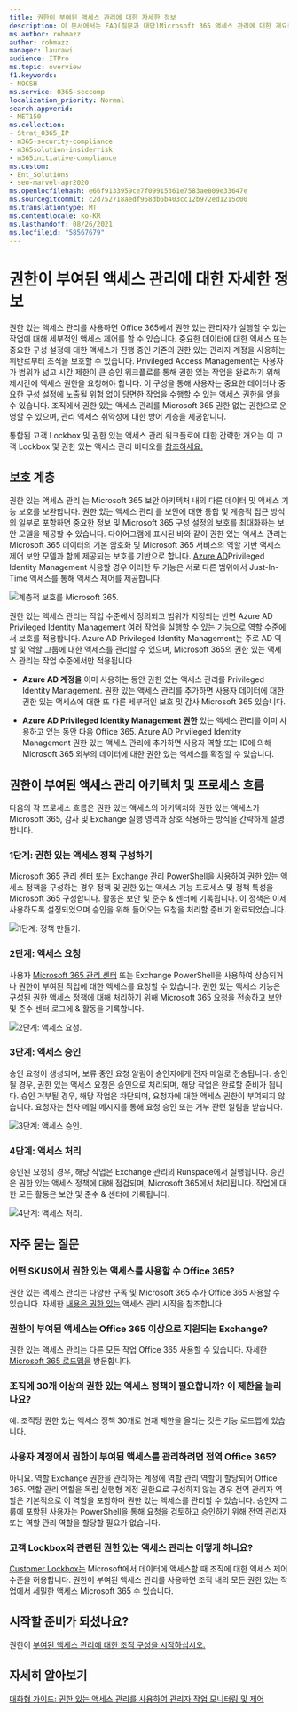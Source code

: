 ```yaml
---
title: 권한이 부여된 액세스 관리에 대한 자세한 정보
description: 이 문서에서는 FAQ(질문과 대답)Microsoft 365 액세스 관리에 대한 개요를 제공합니다.
ms.author: robmazz
author: robmazz
manager: laurawi
audience: ITPro
ms.topic: overview
f1.keywords:
- NOCSH
ms.service: O365-seccomp
localization_priority: Normal
search.appverid:
- MET150
ms.collection:
- Strat_O365_IP
- m365-security-compliance
- m365solution-insiderrisk
- m365initiative-compliance
ms.custom:
- Ent_Solutions
- seo-marvel-apr2020
ms.openlocfilehash: e66f9133959ce7f09915361e7583ae809e33647e
ms.sourcegitcommit: c2d752718aedf958db6b403cc12b972ed1215c00
ms.translationtype: MT
ms.contentlocale: ko-KR
ms.lasthandoff: 08/26/2021
ms.locfileid: "58567679"
---
```

# <a name="learn-about-privileged-access-management"></a>권한이 부여된 액세스 관리에 대한 자세한 정보

권한 있는 액세스 관리를 사용하면 Office 365에서 권한 있는 관리자가 실행할 수 있는 작업에 대해 세부적인 액세스 제어를 할 수 있습니다. 중요한 데이터에 대한 액세스 또는 중요한 구성 설정에 대한 액세스가 진행 중인 기존의 권한 있는 관리자 계정을 사용하는 위반로부터 조직을 보호할 수 있습니다. Privileged Access Management는 사용자가 범위가 넓고 시간 제한이 큰 승인 워크플로를 통해 권한 있는 작업을 완료하기 위해 제시간에 액세스 권한을 요청해야 합니다. 이 구성을 통해 사용자는 중요한 데이터나 중요한 구성 설정에 노출될 위험 없이 당면한 작업을 수행할 수 있는 액세스 권한을 얻을 수 있습니다. 조직에서 권한 있는 액세스 관리를 Microsoft 365 권한 없는 권한으로 운영할 수 있으며, 관리 액세스 취약성에 대한 방어 계층을 제공합니다.

통합된 고객 Lockbox 및 권한 있는 액세스 관리 워크플로에 대한 간략한 개요는 이 고객 Lockbox 및 권한 있는 액세스 관리 비디오를 [참조하세요.](https://go.microsoft.com/fwlink/?linkid=2066800)

## <a name="layers-of-protection"></a>보호 계층

권한 있는 액세스 관리 는 Microsoft 365 보안 아키텍처 내의 다른 데이터 및 액세스 기능 보호를 보완합니다. 권한 있는 액세스 관리 를 보안에 대한 통합 및 계층적 접근 방식의 일부로 포함하면 중요한 정보 및 Microsoft 365 구성 설정의 보호를 최대화하는 보안 모델을 제공할 수 있습니다. 다이어그램에 표시된 바와 같이 권한 있는 액세스 관리는 Microsoft 365 데이터의 기본 암호화 및 Microsoft 365 서비스의 역할 기반 액세스 제어 보안 모델과 함께 제공되는 보호를 기반으로 합니다. [Azure AD](/azure/active-directory/active-directory-privileged-identity-management-configure)Privileged Identity Management 사용할 경우 이러한 두 기능은 서로 다른 범위에서 Just-In-Time 액세스를 통해 액세스 제어를 제공합니다.

![계층적 보호를 Microsoft 365.](../media/pam-layered-protection.png)

권한 있는 액세스 관리는 작업  수준에서 정의되고 범위가 지정되는 반면 Azure  AD Privileged Identity Management 여러 작업을 실행할 수 있는 기능으로 역할 수준에서 보호를 적용합니다. Azure AD Privileged Identity Management는 주로 AD 역할 및 역할 그룹에 대한 액세스를 관리할 수 있으며, Microsoft 365의 권한 있는 액세스 관리는 작업 수준에서만 적용됩니다.

- **Azure AD 계정을** 이미 사용하는 동안 권한 있는 액세스 관리를 Privileged Identity Management. 권한 있는 액세스 관리를 추가하면 사용자 데이터에 대한 권한 있는 액세스에 대한 또 다른 세부적인 보호 및 감사 Microsoft 365 있습니다.

- **Azure AD Privileged Identity Management 권한** 있는 액세스 관리를 이미 사용하고 있는 동안 다음 Office 365.  Azure AD Privileged Identity Management 권한 있는 액세스 관리에 추가하면 사용자 역할 또는 ID에 의해 Microsoft 365 외부의 데이터에 대한 권한 있는 액세스를 확장할 수 있습니다.  

## <a name="privileged-access-management-architecture-and-process-flow"></a>권한이 부여된 액세스 관리 아키텍처 및 프로세스 흐름

다음의 각 프로세스 흐름은 권한 있는 액세스의 아키텍처와 권한 있는 액세스가 Microsoft 365, 감사 및 Exchange 실행 영역과 상호 작용하는 방식을 간략하게 설명합니다.

### <a name="step-1-configure-a-privileged-access-policy"></a>1단계: 권한 있는 액세스 정책 구성하기

Microsoft 365 관리 센터 또는 Exchange 관리 PowerShell을 사용하여 권한 있는 액세스 정책을 구성하는 경우 정책 및 권한 있는 액세스 기능 프로세스 및 정책 특성을 Microsoft 365 구성합니다. [](https://admin.microsoft.com) 활동은 보안 및 준수 &amp; 센터에 기록됩니다. 이 정책은 이제 사용하도록 설정되었으며 승인을 위해 들어오는 요청을 처리할 준비가 완료되었습니다.

![1단계: 정책 만들기.](../media/pam-step1-policy-creation.jpg)

### <a name="step-2-access-request"></a>2단계: 액세스 요청

사용자 [Microsoft 365 관리 센터](https://admin.microsoft.com) 또는 Exchange PowerShell을 사용하여 상승되거나 권한이 부여된 작업에 대한 액세스를 요청할 수 있습니다. 권한 있는 액세스 기능은 구성된 권한 액세스 정책에 대해 처리하기 위해 Microsoft 365 요청을 전송하고 보안 및 준수 센터 로그에 &amp; 활동을 기록합니다.

![2단계: 액세스 요청.](../media/pam-step2-access-request.jpg)

### <a name="step-3-access-approval"></a>3단계: 액세스 승인

승인 요청이 생성되며, 보류 중인 요청 알림이 승인자에게 전자 메일로 전송됩니다. 승인될 경우, 권한 있는 액세스 요청은 승인으로 처리되며, 해당 작업은 완료할 준비가 됩니다. 승인 거부될 경우, 해당 작업은 차단되며, 요청자에 대한 액세스 권한이 부여되지 않습니다. 요청자는 전자 메일 메시지를 통해 요청 승인 또는 거부 관련 알림을 받습니다.

![3단계: 액세스 승인.](../media/pam-step3-access-approval.jpg)

### <a name="step-4-access-processing"></a>4단계: 액세스 처리

승인된 요청의 경우, 해당 작업은 Exchange 관리의 Runspace에서 실행됩니다. 승인은 권한 있는 액세스 정책에 대해 점검되며, Microsoft 365에서 처리됩니다. 작업에 대한 모든 활동은 보안 및 준수 &amp; 센터에 기록됩니다.

![4단계: 액세스 처리.](../media/pam-step4-access-processing.jpg)

## <a name="frequently-asked-questions"></a>자주 묻는 질문

### <a name="what-skus-can-use-privileged-access-in-office-365"></a>어떤 SKUS에서 권한 있는 액세스를 사용할 수 Office 365?

권한 있는 액세스 관리는 다양한 구독 및 Microsoft 365 추가 Office 365 사용할 수 있습니다. 자세한 [내용은 권한 있는](privileged-access-management-configuration.md) 액세스 관리 시작을 참조합니다.

### <a name="when-will-privileged-access-support-office-365-workloads-beyond-exchange"></a>권한이 부여된 액세스는 Office 365 이상으로 지원되는 Exchange?

권한 있는 액세스 관리는 다른 모든 작업 Office 365 사용할 수 있습니다. 자세한 [Microsoft 365 로드맵을](https://www.microsoft.com/microsoft-365/roadmap) 방문합니다.

### <a name="my-organization-needs-more-than-30-privileged-access-policies-will-this-limit-be-increased"></a>조직에 30개 이상의 권한 있는 액세스 정책이 필요합니까? 이 제한을 늘리나요?

예. 조직당 권한 있는 액세스 정책 30개로 현재 제한을 올리는 것은 기능 로드맵에 있습니다.

### <a name="do-i-need-to-be-a-global-admin-to-manage-privileged-access-in-office-365"></a>사용자 계정에서 권한이 부여된 액세스를 관리하려면 전역 Office 365?

아니요. 역할 Exchange 권한을 관리하는 계정에 역할 관리 역할이 할당되어 Office 365. 역할 관리 역할을 독립 실행형 계정 권한으로 구성하지 않는 경우 전역 관리자 역할은 기본적으로 이 역할을 포함하며 권한 있는 액세스를 관리할 수 있습니다. 승인자 그룹에 포함된 사용자는 PowerShell을 통해 요청을 검토하고 승인하기 위해 전역 관리자 또는 역할 관리 역할을 할당할 필요가 없습니다.

### <a name="how-is-privileged-access-management-related-to-customer-lockbox"></a>고객 Lockbox와 관련된 권한 있는 액세스 관리는 어떻게 하나요?

[Customer Lockbox는](/office365/admin/manage/customer-lockbox-requests) Microsoft에서 데이터에 액세스할 때 조직에 대한 액세스 제어 수준을 허용합니다. 권한이 부여된 액세스 관리를 사용하면 조직 내의 모든 권한 있는 작업에서 세밀한 액세스 Microsoft 365 수 있습니다.

## <a name="ready-to-get-started"></a>시작할 준비가 되셨나요?

권한이 [부여된 액세스 관리에 대한 조직 구성을 시작하십시오.](privileged-access-management-configuration.md)

## <a name="learn-more"></a>자세히 알아보기

[대화형 가이드: 권한 있는 액세스 관리를 사용하여 관리자 작업 모니터링 및 제어](https://content.cloudguides.com/guides/Privileged%20Access%20Management)
